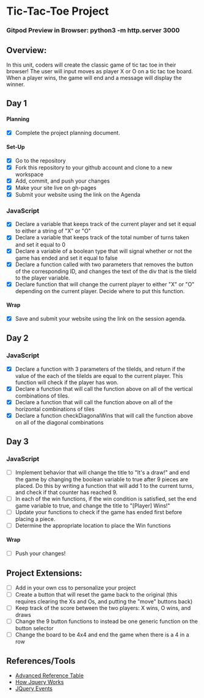# Tic-Tac-Toe Project

### Gitpod Preview in Browser: python3 -m http.server 3000

## Overview:

In this unit, coders will create the classic game of tic tac toe in their browser! The user will input moves as player X or O on a tic tac toe board. When a player wins, the game will end and a message will display the winner.

## Day 1

#### Planning

- [x] Complete the project planning document.

#### Set-Up

- [x] Go to the repository
- [x] Fork this repository to your github account and clone to a new workspace
- [x] Add, commit, and push your changes
- [x] Make your site live on gh-pages
- [x] Submit your website using the link on the Agenda

### JavaScript

- [x] Declare a variable that keeps track of the current player and set it equal to either a string of "X" or "O"
- [x] Declare a variable that keeps track of the total number of turns taken and set it equal to 0
- [x] Declare a variable of a boolean type that will signal whether or not the game has ended and set it equal to false
- [x] Declare a function called with two parameters that removes the button of the corresponding ID, and changes the text of the div that is the tileId to the player variable.
- [x] Declare function that will change the current player to either "X" or "O" depending on the current player. Decide where to put this function.

#### Wrap

- [x] Save and submit your website using the link on the session agenda.

## Day 2

### JavaScript

- [x] Declare a function with 3 parameters of the tileIds, and return if the value of the each of the tileIds are equal to the current player. This function will check if the player has won.
- [x] Declare a function that will call the function above on all of the vertical combinations of tiles.
- [x] Declare a function that will call the function above on all of the horizontal combinations of tiles
- [x] Declare a function checkDiagonalWins that will call the function above on all of the diagonal combinations

## Day 3

### JavaScript

- [ ] Implement behavior that will change the title to "It's a draw!" and end the game by changing the boolean variable to true after 9 pieces are placed. Do this by writing a function that will add 1 to the current turns, and check if that counter has reached 9.
- [ ] In each of the win functions, if the win condition is satisfied, set the end game variable to true, and change the title to "[Player] Wins!"
- [ ] Update your functions to check if the game has ended first before placing a piece.
- [ ] Determine the appropriate location to place the Win functions

#### Wrap

- [ ] Push your changes!

## Project Extensions:

- [ ] Add in your own css to personalize your project
- [ ] Create a button that will reset the game back to the original (this requires clearing the Xs and Os, and putting the "move" buttons back)
- [ ] Keep track of the score between the two players: X wins, O wins, and draws
- [ ] Change the 9 button functions to instead be one generic function on the button selector
- [ ] Change the board to be 4x4 and end the game when there is a 4 in a row

## References/Tools

- [Advanced Reference Table](https://docs.google.com/document/d/1SElvLDvtVOoYZJyR5XbCQJWbSTxyChDiQkz7n3c63Go/preview)
- [How Jquery Works](http://learn.jquery.com/about-jquery/how-jquery-works/)
- [JQuery Events](http://api.jquery.com/category/events/)
